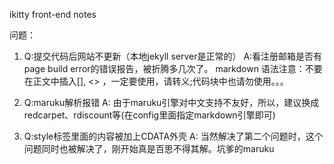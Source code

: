 ikitty front-end notes

问题：
1. Q:提交代码后网站不更新（本地jekyll server是正常的）
A:看注册邮箱是否有page build error的错误报告，被折腾多几次了。
markdown 语法注意：不要在正文中插入\[\], \<\> ，一定要使用，请转义;代码块中也请勿使用。。。

2. Q:maruku解析报错
A: 由于maruku引擎对中文支持不友好，所以，建议换成redcarpet、rdiscount等(在config里面指定markdown引擎即可)

3. Q:style标签里面的内容被加上CDATA外壳
A: 当然解决了第二个问题时，这个问题同时也被解决了，刚开始真是百思不得其解。坑爹的maruku

